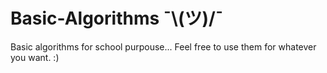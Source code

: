 # Basic-Algorithms ¯\\__(ツ)__/¯
Basic algorithms for school purpouse...
Feel free to use them for whatever you want. :)
